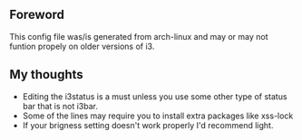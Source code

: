 ## Foreword 
This config file was/is generated from arch-linux and may or may not funtion propely on older versions of i3.

## My thoughts
- Editing the i3status is a must unless you use some other type of status bar that is not i3bar.
- Some of the lines may require you to install extra packages like xss-lock
- If your brigness setting doesn't work properly I'd recommend light.
